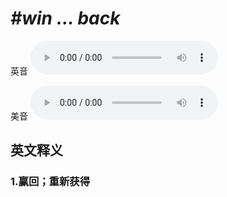 # ***\#win ... back*** 
英音
<audio src="./media/win ... back1.aac" controls="controls"></audio>

美音
<audio src="./media/win ... back2.aac" controls="controls"></audio>



  

英文释义
---
### 1.**赢回；重新获得**  


